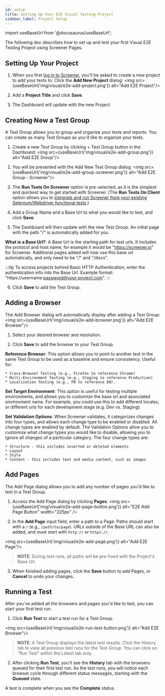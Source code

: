 ```yaml
---
id: setup
title: Setting Up Your E2E Visual Testing Project
sidebar_label: Project Setup
---
```


import useBaseUrl from '@docusaurus/useBaseUrl';

The following doc describes how to set up and test your first Visual E2E Testing Project using Screener Pages.

## Setting Up Your Project

1. When you first [log in to Screener](https://screener.io/login), you'll be asked to create a new project to add your tests to. Click the **Add New Project** dialog:
<img src={useBaseUrl('img/visual/e2e-add-project.png')} alt="Add E2E Project"/>

2. Add a **Project Title** and click **Save**.

3. The Dashboard will update with the new Project.


## Creating New a Test Group

A Test Group allows you to group and organize your tests and reports. You can create as many Test Groups as you'd like to organize your tests.

1. Create a new Test Group by clicking + Test Group button in the Dashboard:
<img src={useBaseUrl('img/visual/e2e-add-group.png')} alt="Add E2E Group"/>

2. You will be presented with the Add New Test Group dialog:
<img src={useBaseUrl('img/visual/e2e-add-group-screener.png')} alt="Add E2E Group - Screener"/>

3. The **Run Tests On Screener** option is pre-selected, as it is the simplest and quickest way to get started with Screener. (The **Run Tests On Client** option allows you to [integrate and run Screener from your existing Selenium/Webdriver functional tests](https://screener.io/docs/webdriver).)

4. Add a Group Name and a Base Url to what you would like to test, and click **Save**.

5. The Dashboard will then update with the new Test Group. An initial page with the path "/" is automatically added for you.

**What is a Base Url?**: A Base Url is the starting path for test urls. It includes the protocol and host name; for example it would be "https://screener.io" for Screener. Additional pages added will now use this base url automatically, and only need to be "/" and "/docs".

:::tip
To access projects behind Basic HTTP Authentication, enter the authentication info into the Base Url. Example format: "https://username:password@your-project.com".
:::

6. Click **Save** to add the Test Group.


## Adding a Browser

The Add Browser dialog will automatically display after adding a Test Group:
<img src={useBaseUrl('img/visual/e2e-add-browser.png')} alt="Add E2E Browser"/>

1. Select your desired browser and resolution.

2. Click **Save** to add the browser to your Test Group.

  **Reference Browser**: This option allows you to point to another test in the same Test Group to be used as a baseline and ensure consistency. Useful for:

    * Cross-Browser Testing (e.g., Firefox to reference Chrome)
    * Multi-Environment Testing (e.g., Staging to reference Production)
    * Localization Testing (e.g., FR to reference EN).

  **Set Target Environment**: This option is useful for testing multiple environments, and allows you to customize the base url and associated environment name. For example, you could use this to add different locales, or different urls for each development stage (e.g. Dev vs. Staging).

  **Set Validation Options**: When Screener validates, it categorizes changes into four types, and allows each change type to be enabled or disabled. All change types are enabled by default. The Validation Options allow you to customize what change types you would like to disable, allowing you to ignore all changes of a particular category. The four change types are:

    * Structure - this includes inserted or deleted elements
    * Layout
    * Style
    * Content - this includes text and media content, such as images


## Add Pages

The Add Page dialog allows you to add any number of pages you'd like to test in a Test Group.

1. Access the Add Page dialog by clicking **Pages**.
<img src={useBaseUrl('img/visual/e2e-add-page-button.png')} alt="E2E Add Page Button" width="225px" />

2. In the **Add Page** input field, enter a path to a Page. Paths should start with a `/` (e.g., `/path/to/page`). URLs outside of the Base URL can also be added, and must start with `http://` or `https://`.

<img src={useBaseUrl('img/visual/e2e-add-page.png')} alt="Add E2E Page"/>

>**NOTE**: During test runs, all paths will be pre-fixed with the Project's Base Url.

3. When finished adding pages, click the **Save** button to add Pages, or **Cancel** to undo your changes.

## Running a Test

After you've added all the browsers and pages you'd like to test, you can start your first test run.

1. Click **Run Test** to start a test run for a Test Group.

<img src={useBaseUrl('img/visual/e2e-run-test-button.png')} alt="Add E2E Browser"/>

>**NOTE**: A Test Group displays the latest test results. Click the History tab to view all previous test runs for the Test Group. You can click on "Run Test" within the Latest tab only.

2. After clicking **Run Test**, you'll see the **History** tab with the browsers queued for their first test run. As the test runs, you will notice each browser cycle through different status messages, starting with the **Queued** state.

A test is complete when you see the **Complete** status.

